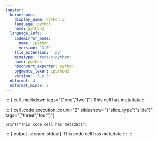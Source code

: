 ```yaml
---
jupyter:
  kernelspec:
    display_name: Python 3
    language: python
    name: python3
  language_info:
    codemirror_mode:
      name: ipython
      version: '3.0'
    file_extension: '.py'
    mimetype: 'text/x-python'
    name: python
    nbconvert_exporter: python
    pygments_lexer: ipython3
    version: '3.6.5'
  nbformat: 4
  nbformat_minor: 2
---
```


::: {.cell .markdown tags="["one","two"]"}
This cell has metadata
:::

::: {.cell .code execution_count="2" slideshow="{"slide_type":"slide"}" tags="["three","four"]"}
``` {.python}
print("This code cell has metadata")
```

::: {.output .stream .stdout}
    This code cell has metadata
:::
:::
